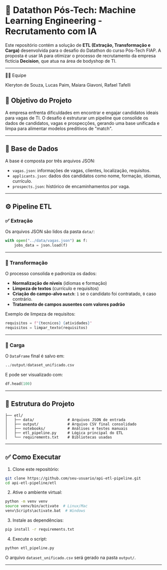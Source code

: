 
# 🚀 Datathon Pós-Tech: Machine Learning Engineering - Recrutamento com IA

Este repositório contém a solução de **ETL (Extração, Transformação e Carga)** desenvolvida para o desafio do Datathon do curso Pós-Tech FIAP. A proposta é usar IA para otimizar o processo de recrutamento da empresa fictícia **Decision**, que atua na área de bodyshop de TI.

---

👨‍💻 Equipe

Kleryton de Souza, Lucas Paim, Maiara Giavoni, Rafael Tafelli

## 🧠 Objetivo do Projeto

A empresa enfrenta dificuldades em encontrar e engajar candidatos ideais para vagas de TI. O desafio é estruturar um pipeline que consolide os dados de candidatos, vagas e prospecções, gerando uma base unificada e limpa para alimentar modelos preditivos de "match".

---

## 📂 Base de Dados

A base é composta por três arquivos JSON:

- `vagas.json`: informações de vagas, clientes, localização, requisitos.
- `applicants.json`: dados dos candidatos como nome, formação, idiomas, currículo.
- `prospects.json`: histórico de encaminhamentos por vaga.

---

## ⚙️ Pipeline ETL

### ✅ Extração

Os arquivos JSON são lidos da pasta `data/`:

```python
with open("../data/vagas.json") as f:
    jobs_data = json.load(f)
```

---

### 🔄 Transformação

O processo consolida e padroniza os dados:

- **Normalização de níveis** (idiomas e formação)
- **Limpeza de textos** (currículo e requisitos)
- **Criação do campo-alvo `match`**: `1` se o candidato foi contratado, `0` caso contrário.
- **Tratamento de campos ausentes com valores padrão**

Exemplo de limpeza de requisitos:

```python
requisitos = f"{tecnicos} {atividades}"
requisitos = limpar_texto(requisitos)
```

---

### 💾 Carga

O `DataFrame` final é salvo em:

```python
../output/dataset_unificado.csv
```

E pode ser visualizado com:

```python
df.head(100)
```

---

## 📁 Estrutura do Projeto

```
├── etl/
│   ├── data/               # Arquivos JSON de entrada
│   ├── output/             # Arquivo CSV final consolidado
│   ├── notebooks/          # Análises e testes manuais
│   ├── etl_pipeline.py     # Lógica principal do ETL
│   └── requirements.txt    # Bibliotecas usadas
```

---

## ✅ Como Executar

1. Clone este repositório:
```bash
git clone https://github.com/seu-usuario/api-etl-pipeline.git
cd api-etl-pipeline/etl
```

2. Ative o ambiente virtual:
```bash
python -m venv venv
source venv/bin/activate  # Linux/Mac
venv\Scripts\activate.bat  # Windows
```

3. Instale as dependências:
```bash
pip install -r requirements.txt
```

4. Execute o script:
```bash
python etl_pipeline.py
```

O arquivo `dataset_unificado.csv` será gerado na pasta `output/`.

---
